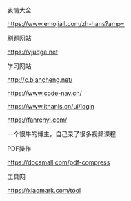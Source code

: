 表情大全

https://www.emojiall.com/zh-hans?amp=

刷题网站

https://vjudge.net

学习网站

http://c.biancheng.net/

https://www.code-nav.cn/

https://www.itnanls.cn/ui/login

https://fanrenyi.com/

一个很牛的博主，自己录了很多视频课程

PDF操作

https://docsmall.com/pdf-compress

工具网

https://xiaomark.com/tool
